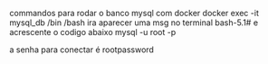 commandos para rodar o banco mysql com docker
docker exec -it mysql_db /bin /bash
 ira aparecer uma msg no terminal bash-5.1# e acrescente o codigo abaixo
 mysql -u root -p

a senha para conectar é rootpassword
